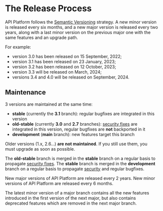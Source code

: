 # The Release Process

API Platform follows the [Semantic Versioning](https://semver.org) strategy.
A new minor version is released every six months, and a new major version is released every two years, along with a last minor version on the previous major one with the same features and an upgrade path.

For example:

- version 3.0 has been released on 15 September, 2022;
- version 3.1 has been released on 23 January, 2023;
- version 3.2 has been released on 12 October, 2023;
- version 3.3 will be released on March, 2024;
- versions 3.4 and 4.0 will be released on September, 2024.

## Maintenance

3 versions are maintained at the same time:

* **stable** (currently the **3.1** branch): regular bugfixes are integrated in this version
* **old-stable** (currently **3.0** and **2.7** branches): [security fixes](security.md) are integrated in this version, regular bugfixes are **not** backported in it
* **development** (**main** branch): new features target this branch

Older versions (1.x, 2.6...) **are not maintained**. If you still use them, you must upgrade as soon as possible.

The **old-stable** branch is merged in the **stable** branch on a regular basis to propagate [security fixes](security.md).
The **stable** branch is merged in the **development** branch on a regular basis to propagate [security](security.md) and regular bugfixes.

New major versions of API Platform are released every 2 years.
New minor versions of API Platform are released every 6 months.

The latest minor version of a major branch contains all the new features introduced in the first version of the next major, but also contains deprecated features which are removed in the next major branch.
